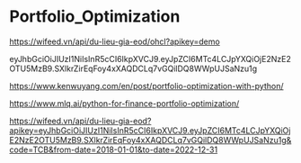 # Portfolio_Optimization


https://wifeed.vn/api/du-lieu-gia-eod/ohcl?apikey=demo

eyJhbGciOiJIUzI1NiIsInR5cCI6IkpXVCJ9.eyJpZCI6MTc4LCJpYXQiOjE2NzE2OTU5MzB9.SXlkrZirEqFoy4xXAQDCLq7vGQilDQ8WWpUJSaNzu1g

https://www.kenwuyang.com/en/post/portfolio-optimization-with-python/

https://www.mlq.ai/python-for-finance-portfolio-optimization/




https://wifeed.vn/api/du-lieu-gia-eod?apikey=eyJhbGciOiJIUzI1NiIsInR5cCI6IkpXVCJ9.eyJpZCI6MTc4LCJpYXQiOjE2NzE2OTU5MzB9.SXlkrZirEqFoy4xXAQDCLq7vGQilDQ8WWpUJSaNzu1g&code=TCB&from-date=2018-01-01&to-date=2022-12-31